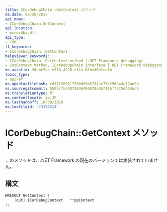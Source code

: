 ```yaml
---
title: ICorDebugChain::GetContext メソッド
ms.date: 03/30/2017
api_name:
- ICorDebugChain.GetContext
api_location:
- mscordbi.dll
api_type:
- COM
f1_keywords:
- ICorDebugChain::GetContext
helpviewer_keywords:
- ICorDebugChain::GetContext method [.NET Framework debugging]
- GetContext method, ICorDebugChain interface [.NET Framework debugging]
ms.assetid: 26abe7ee-e578-4228-affa-01bed0dfce1b
topic_type:
- apiref
ms.openlocfilehash: cdf7f269217390d59e6731ac75cf56b44c77ae9a
ms.sourcegitcommit: 559fcfbe4871636494870a8b716bf7325df34ac5
ms.translationtype: MT
ms.contentlocale: ja-JP
ms.lasthandoff: 10/30/2019
ms.locfileid: "73196314"
---
```

# <a name="icordebugchaingetcontext-method"></a>ICorDebugChain::GetContext メソッド
このメソッドは、.NET Framework の現在のバージョンでは実装されていません。  
  
## <a name="syntax"></a>構文  
  
```cpp  
HRESULT GetContext (  
    [out] ICorDebugContext   **ppContext  
);  
```
